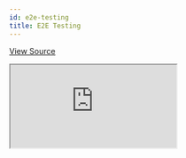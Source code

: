 ```yaml
---
id: e2e-testing
title: E2E Testing
---
```


[View Source](https://github.com/pankod/refine/tree/master/examples/e2e)

<iframe src="https://codesandbox.io/embed/refine-e2e-testing-gfhy6?autoresize=1&fontsize=14&theme=dark&view=preview"
    style={{width: "100%", height:"80vh", border: "0px", borderRadius: "8px", overflow:"hidden"}}
    title="refine-e2e-testing"
    allow="accelerometer; ambient-light-sensor; camera; encrypted-media; geolocation; gyroscope; hid; microphone; midi; payment; usb; vr; xr-spatial-tracking"
    sandbox="allow-forms allow-modals allow-popups allow-presentation allow-same-origin allow-scripts"
></iframe>
